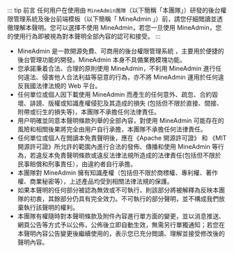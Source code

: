 ::: tip 前言
任何用户在使用由 `MineAdmin團隊`（以下簡稱「本團隊」）研發的後台權限管理系統及後台前端模板（以下簡稱「 MineAdmin 」）前，請您仔細閲讀並透徹理解本聲明。您可以選擇不使用 MineAdmin，若您一旦使用 MineAdmin，您的使用行為即被視為對本聲明全部內容的認可和接受。
:::

- MineAdmin 是一款開源免費、可商用的後台權限管理系統 ，主要用於便捷的後台管理功能的開發。MineAdmin 本身不具備業務模塊功能。
- 您承諾秉着合法、合理的原則使用 MineAdmin，不利用 MineAdmin 進行任何違法、侵害他人合法利益等惡意的行為，亦不將 MineAdmin 運用於任何違反我國法律法規的 Web 平台。
- 任何單位或個人因下載使用 MineAdmin 而產生的任何意外、疏忽、合約毀壞、誹謗、版權或知識產權侵犯及其造成的損失 (包括但不限於直接、間接、附帶或衍生的損失等)，本團隊不承擔任何法律責任。
- 用户明確並同意本聲明條款列舉的全部內容，對使用 MineAdmin 可能存在的風險和相關後果將完全由用户自行承擔，本團隊不承擔任何法律責任。
- 任何單位或個人在閲讀本免責聲明後，應在《Apache 開源許可證》 和 《MIT 開源許可證》所允許的範圍內進行合法的發佈、傳播和使用 MineAdmin 等行為，若違反本免責聲明條款或違反法律法規所造成的法律責任(包括但不限於民事賠償和刑事責任），由違約者自行承擔。
- 本團隊對 MineAdmin 擁有知識產權（包括但不限於商標權、專利權、著作權、商業秘密等），上述產品均受到相關法律法規的保護。
- 如果本聲明的任何部分被認為無效或不可執行，則該部分將被解釋為反映本團隊的初衷，其餘部分仍具有完全效力。不可執行的部分聲明，並不構成我們放棄執行該聲明的權利。
- 本團隊有權隨時對本聲明條款及附件內容進行單方面的變更，並以消息推送、網頁公告等方式予以公佈，公佈後立即自動生效，無需另行單獨通知；若您在本聲明內容公告變更後繼續使用的，表示您已充分閲讀、理解並接受修改後的聲明內容。